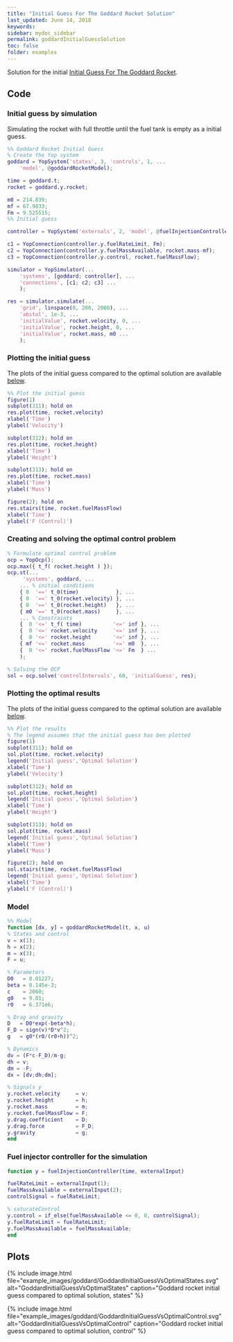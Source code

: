 ```yaml
---
title: "Initial Guess For The Goddard Rocket Solution"
last_updated: June 14, 2018
keywords:
sidebar: mydoc_sidebar
permalink: goddardInitialGuessSolution
toc: false
folder: examples
---
```

Solution for the initial [Initial Guess For The Goddard Rocket](goddardInitialEx).

## Code

### Initial guess by simulation
Simulating the rocket with full throttle until the fuel tank is empty as a initial guess.
```matlab
%% Goddard Rocket Initial Guess
% Create the Yop system
goddard = YopSystem('states', 3, 'controls', 1, ...
    'model', @goddardRocketModel);

time = goddard.t;
rocket = goddard.y.rocket;

m0 = 214.839;
mf = 67.9833;
Fm = 9.525515;
%% Initial guess

controller = YopSystem('externals', 2, 'model', @fuelInjectionController);

c1 = YopConnection(controller.y.fuelRateLimit, Fm);
c2 = YopConnection(controller.y.fuelMassAvailable, rocket.mass-mf);
c3 = YopConnection(controller.y.control, rocket.fuelMassFlow);

simulator = YopSimulator(...
    'systems', [goddard; controller], ...
    'connections', [c1; c2; c3] ...
    );

res = simulator.simulate(...
    'grid', linspace(0, 200, 2000), ...
    'abstol', 1e-3, ...
    'initialValue', rocket.velocity, 0, ...
    'initialValue', rocket.height, 0, ...
    'initialValue', rocket.mass, m0 ...
    );

```

### Plotting the initial guess
The plots of the initial guess compared to the optimal solution are available [below](goddardInitialGuess#plots).

```matlab
%% Plot the initial guess
figure(1)
subplot(311); hold on
res.plot(time, rocket.velocity)
xlabel('Time')
ylabel('Velocity')

subplot(312); hold on
res.plot(time, rocket.height)
xlabel('Time')
ylabel('Height')

subplot(313); hold on
res.plot(time, rocket.mass)
xlabel('Time')
ylabel('Mass')

figure(2); hold on
res.stairs(time, rocket.fuelMassFlow)
xlabel('Time')
ylabel('F (Control)')
```


### Creating and solving the optimal control problem

```matlab
% Formulate optimal control problem
ocp = YopOcp();
ocp.max({ t_f( rocket.height ) });
ocp.st(...
     'systems', goddard, ...
    ... % initial conditions
    { 0  '==' t_0(time)            }, ...
    { 0  '==' t_0(rocket.velocity) }, ...
    { 0  '==' t_0(rocket.height)   }, ...
    { m0 '==' t_0(rocket.mass)     }, ...
    ... % Constraints
    {  0 '<=' t_f( time)          '<=' inf }, ...
    {  0 '<=' rocket.velocity     '<=' inf }, ...
    {  0 '<=' rocket.height       '<=' inf }, ...
    { mf '<=' rocket.mass         '<=' m0  }, ...
    {  0 '<=' rocket.fuelMassFlow '<=' Fm  } ...
    );

% Solving the OCP
sol = ocp.solve('controlIntervals', 60, 'initialGuess', res);
```

### Plotting the optimal results
The plots of the initial guess compared to the optimal solution are available [below](goddardInitialGuess#plots).

```matlab
%% Plot the results
% The legend assumes that the initial guess has ben plotted
figure(1)
subplot(311); hold on
sol.plot(time, rocket.velocity)
legend('Initial guess','Optimal Solution')
xlabel('Time')
ylabel('Velocity')

subplot(312); hold on
sol.plot(time, rocket.height)
legend('Initial guess','Optimal Solution')
xlabel('Time')
ylabel('Height')

subplot(313); hold on
sol.plot(time, rocket.mass)
legend('Initial guess','Optimal Solution')
xlabel('Time')
ylabel('Mass')

figure(2); hold on
sol.stairs(time, rocket.fuelMassFlow)
legend('Initial guess','Optimal Solution')
xlabel('Time')
ylabel('F (Control)')
```

### Model
```matlab
%% Model
function [dx, y] = goddardRocketModel(t, x, u)
% States and control
v = x(1);
h = x(2);
m = x(3);
F = u;

% Parameters
D0   = 0.01227;
beta = 0.145e-3;
c    = 2060;
g0   = 9.81;
r0   = 6.371e6;

% Drag and gravity
D   = D0*exp(-beta*h);
F_D = sign(v)*D*v^2;
g   = g0*(r0/(r0+h))^2;

% Dynamics
dv = (F*c-F_D)/m-g;
dh = v;
dm = -F;
dx = [dv;dh;dm];

% Signals y
y.rocket.velocity     = v;
y.rocket.height       = h;
y.rocket.mass         = m;
y.rocket.fuelMassFlow = F;
y.drag.coefficient    = D;
y.drag.force          = F_D;
y.gravity             = g;
end
```

### Fuel injector controller for the simulation
```matlab
function y = fuelInjectionController(time, externalInput)

fuelRateLimit = externalInput(1);
fuelMassAvailable = externalInput(2);
controlSignal = fuelRateLimit;

% saturateControl
y.control = if_else(fuelMassAvailable <= 0, 0, controlSignal);
y.fuelRateLimit = fuelRateLimit;
y.fuelMassAvailable = fuelMassAvailable;
end
```
## Plots
{% include image.html file="example_images/goddard/GoddardInitialGuessVsOptimalStates.svg" alt="GoddardInitialGuessVsOptimalStates" caption="Goddard rocket initial guess compared to optimal solution, states" %}

{% include image.html file="example_images/goddard/GoddardInitialGuessVsOptimalControl.svg" alt="GoddardInitialGuessVsOptimalControl" caption="Goddard rocket initial guess compared to optimal solution, control" %}
